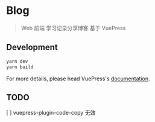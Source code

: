 # Blog

> Web 前端 学习记录分享博客 基于 VuePress

## Development

```bash
yarn dev
yarn build
```

For more details, please head VuePress's [documentation](https://v1.vuepress.vuejs.org/).

## TODO

[ ] vuepress-plugin-code-copy 无效

